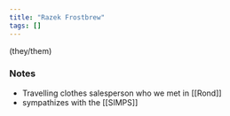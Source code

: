```yaml
---
title: "Razek Frostbrew"
tags: []
---
```


(they/them)

### Notes

- Travelling clothes salesperson who we met in [[Rond]]
- sympathizes with the [[SIMPS]]